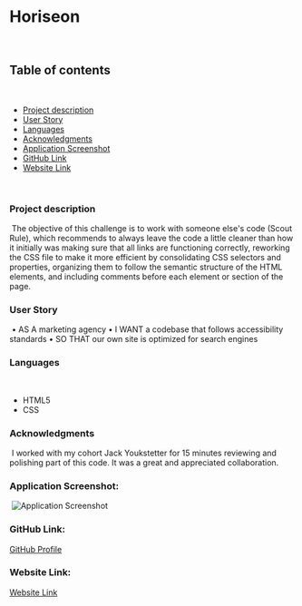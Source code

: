# Horiseon
​
## Table of contents
​
  - [Project description](#project-description)
  - [User Story](#user-story)
  - [Languages](#languages)
  - [Acknowledgments](#acknowledgments)
  - [Application Screenshot](#application-screenshot)
  - [GitHub Link](#gitHub-link)
  - [Website Link](#website-link)

​
### Project description
​
The objective of this challenge is to work with someone else's code (Scout Rule), which recommends to always leave the code a little cleaner than how it initially was making sure that all links are functioning correctly, reworking the CSS file to make it more efficient by consolidating CSS selectors and properties, organizing them to follow the semantic structure of the HTML elements, and including comments before each element or section of the page.
​
### User Story
​
•	AS A marketing agency
•	I WANT a codebase that follows accessibility standards
•	SO THAT our own site is optimized for search engines

### Languages
​
- HTML5
- CSS

### Acknowledgments
​
I worked with my cohort Jack Youkstetter for 15 minutes reviewing and polishing part of this code. It was a great and appreciated collaboration.

### Application Screenshot:
​
![Application Screenshot](./assets/images/Website%20screenshot.png)

### GitHub Link:

[GitHub Profile](https://github.com/TheAnswer07)

### Website Link:

[Website Link](https://theanswer07.github.io/horiseon/)

